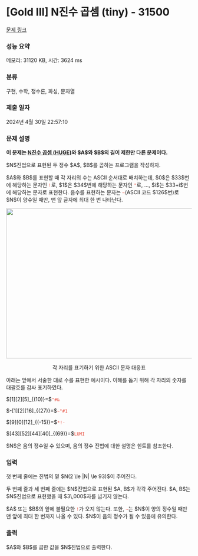 # [Gold III] N진수 곱셈 (tiny) - 31500 

[문제 링크](https://www.acmicpc.net/problem/31500) 

### 성능 요약

메모리: 31120 KB, 시간: 3624 ms

### 분류

구현, 수학, 정수론, 파싱, 문자열

### 제출 일자

2024년 4월 30일 22:57:10

### 문제 설명

<p><strong>이 문제는 <a href="/problem/31505">N진수 곱셈 (HUGE)</a>와 $A$와 $B$의 길이 제한만 다른 문제이다.</strong></p>

<p>$N$진법으로 표현된 두 정수 $A$, $B$를 곱하는 프로그램을 작성하자.</p>

<p>$A$와 $B$를 표현할 때 각 자리의 수는 ASCII 순서대로 배치하는데, $0$은 $33$번에 해당하는 문자인 <span data-darkreader-inline-color="" style="color: rgb(231, 76, 60); --darkreader-inline-color: #e95849;"><code>!</code></span>로, $1$은 $34$번에 해당하는 문자인 <span data-darkreader-inline-color="" style="color: rgb(231, 76, 60); --darkreader-inline-color: #e95849;"><code>"</code></span>로, ..., $i$는 $33+i$번에 해당하는 문자로 표현한다. 음수를 표현하는 문자는 <span data-darkreader-inline-color="" style="color: rgb(231, 76, 60); --darkreader-inline-color: #e95849;"><code>~</code></span>(ASCII 코드 $126$번)로 $N$이 양수일 때만, 맨 앞 글자에 최대 한 번 나타난다.</p>

<p style="display:flex;flex-direction:row;justify-content:center;"><img alt="" src="" style="width: 720px; height: 407px;"></p>

<p style="display:flex;flex-direction:row;justify-content:center;">각 자리를 표기하기 위한 ASCII 문자 대응표</p>

<p> 아래는 앞에서 서술한 대로 수를 표현한 예시이다. 이해를 돕기 위해 각 자리의 숫자를 대괄호를 감싸 표기하였다.</p>

<p>$[1][2][5]_{(10)}=$<span data-darkreader-inline-color="" style="color: rgb(231, 76, 60); --darkreader-inline-color: #e95849;"><code>"#&</code></span></p>

<p>$-[1][2][16]_{(27)}=$<span data-darkreader-inline-color="" style="color: rgb(231, 76, 60); --darkreader-inline-color: #e95849;"><code>~"#1</code></span></p>

<p>$[9][0][12]_{(-15)}=$<span data-darkreader-inline-color="" style="color: rgb(231, 76, 60); --darkreader-inline-color: #e95849;"><code>*!-</code></span></p>

<p>$[43][52][44][40]_{(69)}=$<span data-darkreader-inline-color="" style="color: rgb(231, 76, 60); --darkreader-inline-color: #e95849;"><code>LUMI</code></span></p>

<p>$N$은 음의 정수일 수 있으며, 음의 정수 진법에 대한 설명은 힌트를 참조한다.</p>

### 입력 

 <p>첫 번째 줄에는 진법의 밑 $N(2 \le |N| \le 93)$이 주어진다.</p>

<p>두 번째 줄과 세 번째 줄에는 $N$진법으로 표현된 $A, B$가 각각 주어진다. $A, B$는 $N$진법으로 표현했을 때 $3\,000$자를 넘기지 않는다.</p>

<p>$A$ 또는 $B$의 앞에 불필요한 <span data-darkreader-inline-color="" style="color: rgb(231, 76, 60); --darkreader-inline-color: #e95849;"><code>!</code></span>가 오지 않는다. 또한, <span data-darkreader-inline-color="" style="color: rgb(231, 76, 60); --darkreader-inline-color: #e95849;"><code>~</code></span>는 $N$이 양의 정수일 때만 맨 앞에 최대 한 번까지 나올 수 있다. $N$이 음의 정수가 될 수 있음에 유의한다.</p>

### 출력 

 <p>$A$와 $B$를 곱한 값을 $N$진법으로 출력한다.</p>

